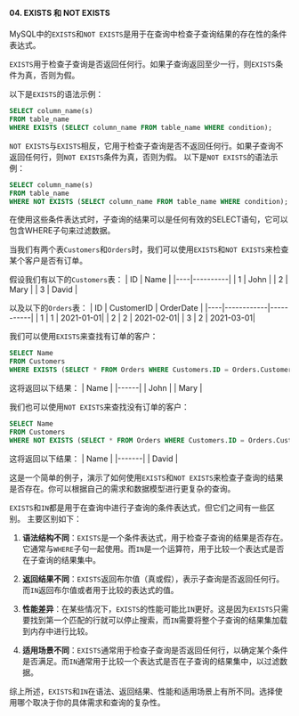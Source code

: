 #### 04. EXISTS 和 NOT EXISTS
MySQL中的`EXISTS`和`NOT EXISTS`是用于在查询中检查子查询结果的存在性的条件表达式。

`EXISTS`用于检查子查询是否返回任何行。如果子查询返回至少一行，则`EXISTS`条件为真，否则为假。

以下是`EXISTS`的语法示例：
```sql
SELECT column_name(s)
FROM table_name
WHERE EXISTS (SELECT column_name FROM table_name WHERE condition);
```

`NOT EXISTS`与`EXISTS`相反，它用于检查子查询是否不返回任何行。如果子查询不返回任何行，则`NOT EXISTS`条件为真，否则为假。
以下是`NOT EXISTS`的语法示例：

```sql
SELECT column_name(s)
FROM table_name
WHERE NOT EXISTS (SELECT column_name FROM table_name WHERE condition);
```
在使用这些条件表达式时，子查询的结果可以是任何有效的SELECT语句，它可以包含WHERE子句来过滤数据。


当我们有两个表`Customers`和`Orders`时，我们可以使用`EXISTS`和`NOT EXISTS`来检查某个客户是否有订单。

假设我们有以下的`Customers`表：
| ID | Name     |
|----|----------|
| 1  | John     |
| 2  | Mary     |
| 3  | David    |



以及以下的`Orders`表：
| ID | CustomerID | OrderDate |
|----|------------|-----------|
| 1  | 1          | 2021-01-01|
| 2  | 2          | 2021-02-01|
| 3  | 2          | 2021-03-01|



我们可以使用`EXISTS`来查找有订单的客户：

```sql
SELECT Name
FROM Customers
WHERE EXISTS (SELECT * FROM Orders WHERE Customers.ID = Orders.CustomerID);
```

这将返回以下结果：
| Name |
|------|
| John |
| Mary |



我们也可以使用`NOT EXISTS`来查找没有订单的客户：

```sql
SELECT Name
FROM Customers
WHERE NOT EXISTS (SELECT * FROM Orders WHERE Customers.ID = Orders.CustomerID);
```

这将返回以下结果：
| Name  |
|-------|
| David |



这是一个简单的例子，演示了如何使用`EXISTS`和`NOT EXISTS`来检查子查询的结果是否存在。你可以根据自己的需求和数据模型进行更复杂的查询。


`EXISTS`和`IN`都是用于在查询中进行子查询的条件表达式，但它们之间有一些区别。
主要区别如下：

1. **语法结构不同**：`EXISTS`是一个条件表达式，用于检查子查询的结果是否存在。它通常与`WHERE`子句一起使用。而`IN`是一个运算符，用于比较一个表达式是否在子查询的结果集中。

2. **返回结果不同**：`EXISTS`返回布尔值（真或假），表示子查询是否返回任何行。而`IN`返回布尔值或者用于比较的表达式的值。

3. **性能差异**：在某些情况下，`EXISTS`的性能可能比`IN`更好。这是因为`EXISTS`只需要找到第一个匹配的行就可以停止搜索，而`IN`需要将整个子查询的结果集加载到内存中进行比较。

4. **适用场景不同**：`EXISTS`通常用于检查子查询是否返回任何行，以确定某个条件是否满足。而`IN`通常用于比较一个表达式是否在子查询的结果集中，以过滤数据。

综上所述，`EXISTS`和`IN`在语法、返回结果、性能和适用场景上有所不同。选择使用哪个取决于你的具体需求和查询的复杂性。
